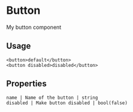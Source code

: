 # Button

My button component

## Usage
```example
<button>default</button>
<button disabled>disabled</button> 
```

## Properties
```properties
name | Name of the button | string
disabled | Make button disabled | bool(false)
```